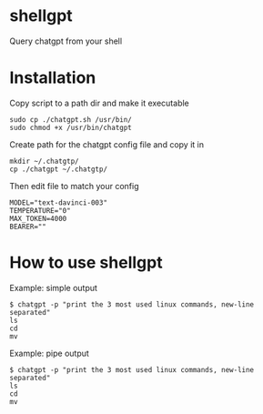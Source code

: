 # shellgpt
Query chatgpt from your shell

# Installation

Copy script to a path dir and make it executable

```
sudo cp ./chatgpt.sh /usr/bin/
sudo chmod +x /usr/bin/chatgpt
```

Create path for the chatgpt config file and copy it in

```
mkdir ~/.chatgtp/
cp ./chatgpt ~/.chatgtp/
```

Then edit file to match your config

```
MODEL="text-davinci-003"
TEMPERATURE="0"
MAX_TOKEN=4000
BEARER=""
```

# How to use shellgpt

Example: simple output
```
$ chatgpt -p "print the 3 most used linux commands, new-line separated"
ls
cd
mv
```

Example: pipe output
```
$ chatgpt -p "print the 3 most used linux commands, new-line separated"
ls
cd
mv
```
